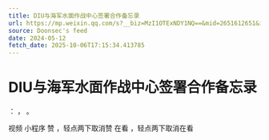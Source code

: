 ```yaml
---
title: DIU与海军水面作战中心签署合作备忘录
url: https://mp.weixin.qq.com/s?__biz=MzI1OTExNDY1NQ==&mid=2651612651&idx=2&sn=88083bf7bd90aea6783496086d012280
source: Doonsec's feed
date: 2024-05-12
fetch_date: 2025-10-06T17:15:34.413785
---
```


# DIU与海军水面作战中心签署合作备忘录

：
，
。

视频
小程序
赞
，轻点两下取消赞
在看
，轻点两下取消在看
